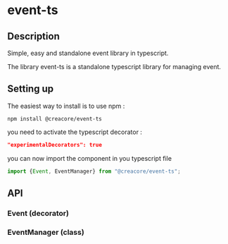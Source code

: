 # event-ts
## Description
Simple, easy and standalone event library in typescript.

The library event-ts is a standalone typescript library for managing event.

## Setting up

The easiest way to install is to use npm :
```shell
npm install @creacore/event-ts
```

you need to activate the typescript decorator :
```json
"experimentalDecorators": true
```

you can now import the component in you typescript file
```typescript
import {Event, EventManager} from "@creacore/event-ts";
```

## API

### Event (decorator)

### EventManager (class)